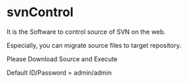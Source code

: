 # svnControl

It is the Software to control source of SVN on the web. 

Especially, you can migrate source files to target repository. 

Please Download Source and Execute

Default ID/Password = admin/admin 
